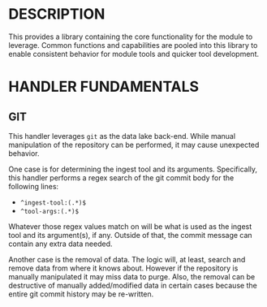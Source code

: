 DESCRIPTION
===========

This provides a library containing the core functionality for the module to
leverage.  Common functions and capabilities are pooled into this library to
enable consistent behavior for module tools and quicker tool development.

HANDLER FUNDAMENTALS
====================

GIT
---
This handler leverages `git` as the data lake back-end.  While manual
manipulation of the repository can be performed, it may cause unexpected
behavior.

One case is for determining the ingest tool and its arguments.  Specifically,
this handler performs a regex search of the git commit body for the following
lines:
* `^ingest-tool:(.*)$`
* `^tool-args:(.*)$`

Whatever those regex values match on will be what is used as the ingest tool
and its argument(s), if any.  Outside of that, the commit message can contain
any extra data needed.

Another case is the removal of data.  The logic will, at least, search and
remove data from where it knows about.  However if the repository is manually
manipulated it may miss data to purge.  Also, the removal can be
destructive of manually added/modified data in certain cases because the entire
git commit history may be re-written.
